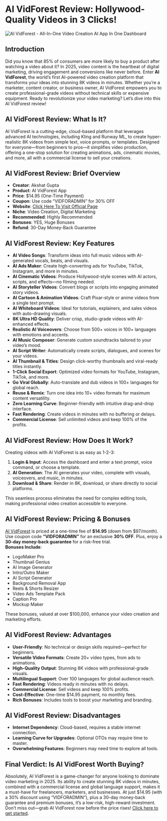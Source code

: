 # AI VidForest Review: Hollywood-Quality Videos in 3 Clicks!
![AI VidForest - All-In-One Video Creation AI App In One Dashboard](https://github.com/user-attachments/assets/70f55a61-05eb-4abf-9ef6-c4488c41241a)

## Introduction

Did you know that 85% of consumers are more likely to buy a product after watching a video about it? In 2025, video content is the heartbeat of digital marketing, driving engagement and conversions like never before. Enter **AI VidForest**, the world’s first AI-powered video creation platform that transforms your ideas into stunning 8K videos in minutes. Whether you’re a marketer, content creator, or business owner, AI VidForest empowers you to create professional-grade videos without technical skills or expensive equipment. Ready to revolutionize your video marketing? Let’s dive into this AI VidForest review!

## AI VidForest Review: What Is It?

AI VidForest is a cutting-edge, cloud-based platform that leverages advanced AI technologies, including Kling and Runway ML, to create hyper-realistic 8K videos from simple text, voice prompts, or templates. Designed for everyone—from beginners to pros—it simplifies video production, offering a one-stop solution for creating animations, ads, cinematic movies, and more, all with a commercial license to sell your creations.

## AI VidForest Review: Brief Overview

- **Creator**: Akshat Gupta
- **Product**: AI VidForest App
- **Price**: $14.95 (One-Time Payment)
- **Coupon**: Use code “VIDFORADMIN” for 30% OFF
- **Website**: [Click Here To Visit Official Page](https://bit.ly/3Zehdu6)
- **Niche**: Video Creation, Digital Marketing
- **Recommended**: Highly Recommended
- **Bonuses**: YES, Huge Bonuses
- **Refund**: 30-Day Money-Back Guarantee

## AI VidForest Review: Key Features

- **AI Video Songs**: Transform ideas into full music videos with AI-generated vocals, beats, and visuals.
- **AI Ads Maker**: Create high-converting ads for YouTube, TikTok, Instagram, and more in minutes.
- **AI Cinematic Videos**: Produce Hollywood-style scenes with AI actors, scripts, and effects—no filming needed.
- **AI Storyteller Videos**: Convert blogs or scripts into engaging animated story videos.
- **AI Cartoon & Animation Videos**: Craft Pixar-style or anime videos from a single text prompt.
- **AI Whiteboard Videos**: Ideal for tutorials, explainers, and sales videos with auto-drawing visuals.
- **8K Ultra HD Quality**: Deliver crisp, studio-grade videos with AI-enhanced effects.
- **Realistic AI Voiceovers**: Choose from 500+ voices in 100+ languages with emotions and accents.
- **AI Music Composer**: Generate custom soundtracks tailored to your video’s mood.
- **AI Script Writer**: Automatically create scripts, dialogues, and scenes for your videos.
- **AI Thumbnail & Titles**: Design click-worthy thumbnails and viral-ready titles instantly.
- **1-Click Social Export**: Optimized video formats for YouTube, Instagram, TikTok, and more.
- **Go Viral Globally**: Auto-translate and dub videos in 100+ languages for global reach.
- **Reuse & Remix**: Turn one idea into 10+ video formats for maximum content versatility.
- **Zero Learning Curve**: Beginner-friendly with intuitive drag-and-drop interface.
- **Fast Rendering**: Create videos in minutes with no buffering or delays.
- **Commercial License**: Sell unlimited videos and keep 100% of the profits.

## AI VidForest Review: How Does It Work?

Creating videos with AI VidForest is as easy as 1-2-3:

1. **Login & Input**: Access the dashboard and enter a text prompt, voice command, or choose a template.
2. **AI Generation**: The AI generates your video, complete with visuals, voiceovers, and music, in minutes.
3. **Download & Share**: Render in 8K, download, or share directly to social platforms.

This seamless process eliminates the need for complex editing tools, making professional video creation accessible to everyone.

## AI VidForest Review: Pricing & Bonuses

[AI VidForest](https://bit.ly/3Zehdu6) is priced at a one-time fee of **$14.95** (down from $97/month). Use coupon code **“VIDFORADMIN”** for an exclusive **30% OFF**. Plus, enjoy a **30-day money-back guarantee** for a risk-free trial.\
**Bonuses Include**:

- LogoMaker Pro
- Thumbnail Genius
- AI Image Generator
- Intro/Outro Maker
- AI Script Generator
- Background Removal App
- Reels & Shorts Resizer
- Video Ads Template Pack
- Caption Pro
- Mockup Maker

These bonuses, valued at over $100,000, enhance your video creation and marketing efforts.

## AI VidForest Review: Advantages

- **User-Friendly**: No technical or design skills required—perfect for beginners.
- **Versatile Video Formats**: Create 20+ video types, from ads to animations.
- **High-Quality Output**: Stunning 8K videos with professional-grade visuals.
- **Multilingual Support**: Over 100 languages for global audience reach.
- **Fast Rendering**: Videos ready in minutes with no delays.
- **Commercial License**: Sell videos and keep 100% profits.
- **Cost-Effective**: One-time $14.95 payment, no monthly fees.
- **Rich Bonuses**: Includes tools to boost your marketing and branding.

## AI VidForest Review: Disadvantages

- **Internet Dependency**: Cloud-based, requires a stable internet connection.
- **Learning Curve for Upgrades**: Optional OTOs may require time to master.
- **Overwhelming Features**: Beginners may need time to explore all tools.

## Final Verdict: Is AI VidForest Worth Buying?

Absolutely, AI VidForest is a game-changer for anyone looking to dominate video marketing in 2025. Its ability to create stunning 8K videos in minutes, combined with a commercial license and global language support, makes it a must-have for freelancers, marketers, and businesses. At just $14.95 (with a 30% discount using “VIDFORADMIN”), plus a 30-day money-back guarantee and premium bonuses, it’s a low-risk, high-reward investment. Don’t miss out—grab AI VidForest now before the price rises! [Click here to get started](https://bit.ly/3Zehdu6).
